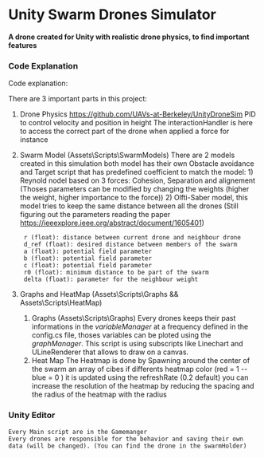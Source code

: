 # Unity Swarm Drones Simulator

**A drone created for Unity with realistic drone physics, to find important features**


### Code Explanation

Code explanation:

There are 3 important parts in this project:

1) Drone Physics
    https://github.com/UAVs-at-Berkeley/UnityDroneSim
    PID to control velocity and position in height
    The interactionHandler is here to access the correct part of the drone when applied a force for instance
2) Swarm Model (Assets\Scripts\SwarmModels\)
    There are 2 models created in this simulation both model has their own Obstacle avoidance and Target script that has predefined coefficient to match the model:
        1) Reynold nodel based on 3 forces: Cohesion, Separation and alignement (Thoses parameters can be modified by changing the weights (higher the weight, higher importance to the force))
        2) Olfti-Saber model, this model tries to keep the same distance between all the drones (Still figuring out the parameters reading the paper https://ieeexplore.ieee.org/abstract/document/1605401)
        
        r (float): distance between current drone and neighbour drone
        d_ref (float): desired distance between members of the swarm
        a (float): potential field parameter
        b (float): potential field parameter
        c (float): potential field parameter
        r0 (float): minimum distance to be part of the swarm
        delta (float): parameter for the neighbour weight

3) Graphs and HeatMap (Assets\Scripts\Graphs && Assets\Scripts\HeatMap)
    1) Graphs (Assets\Scripts\Graphs)
        Every drones keeps their past informations in the *variableManager* at a frequency defined in the config.cs file, thoses variables can be ploted using the *graphManager*. This script is using subscripts like Linechart and ULineRenderer that allows to draw on a canvas. 
    2) Heat Map
        The Heatmap is done by Spawning around the center of the swarm an array of cibes if differents heatmap color (red = 1 -- blue = 0 ) it is updated using the refreshRate (0.2 default) you can increase the resolution of the heatmap by reducing the spacing and the radius of the heatmap with the radius

### Unity Editor
    Every Main script are in the Gamemanger
    Every drones are responsible for the behavior and saving their own data (will be changed). (You can find the drone in the swarmHolder)

